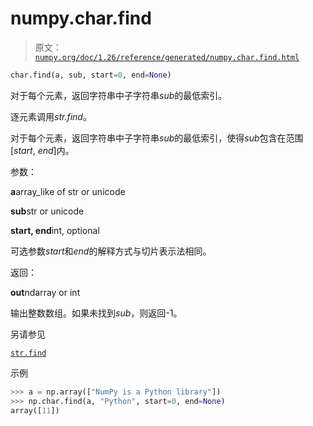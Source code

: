 # numpy.char.find

> 原文：[`numpy.org/doc/1.26/reference/generated/numpy.char.find.html`](https://numpy.org/doc/1.26/reference/generated/numpy.char.find.html)

```py
char.find(a, sub, start=0, end=None)
```

对于每个元素，返回字符串中子字符串*sub*的最低索引。

逐元素调用*str.find*。

对于每个元素，返回字符串中子字符串*sub*的最低索引，使得*sub*包含在范围[*start*, *end*]内。

参数：

**a**array_like of str or unicode

**sub**str or unicode

**start, end**int, optional

可选参数*start*和*end*的解释方式与切片表示法相同。

返回：

**out**ndarray or int

输出整数数组。如果未找到*sub*，则返回-1。

另请参见

[`str.find`](https://docs.python.org/3/library/stdtypes.html#str.find "(在 Python v3.11 中)")

示例

```py
>>> a = np.array(["NumPy is a Python library"])
>>> np.char.find(a, "Python", start=0, end=None)
array([11]) 
```
